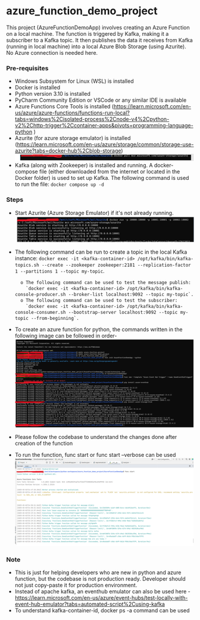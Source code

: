 # azure_function_demo_project

This project (AzureFunctionDemoApp) involves creating an Azure Function on a local machine. The function is triggered by Kafka, making it a subscriber to a Kafka topic. It then publishes the data it receives from Kafka (running in local machine) into a local Azure Blob Storage (using Azurite). No Azure connection is needed here.

### Pre-requisites

-	Windows Subsystem for Linux (WSL) is installed
-	Docker is installed
-	Python version 3.10 is installed
-	PyCharm Community Edition or VSCode or any similar IDE is available
-	Azure Functions Core Tools is installed (https://learn.microsoft.com/en-us/azure/azure-functions/functions-run-local?tabs=windows%2Cisolated-process%2Cnode-v4%2Cpython-v2%2Chttp-trigger%2Ccontainer-apps&pivots=programming-language-python )
-	Azurite (for azure storage emulator) is installed (https://learn.microsoft.com/en-us/azure/storage/common/storage-use-azurite?tabs=docker-hub%2Cblob-storage)
![img_4.png](img_4.png)
-	Kafka (along with Zookeeper) is installed and running. A docker-compose file (either downloaded from the internet or located in the Docker folder) is used to set up Kafka. The following command is used to run the file:
     `docker compose up -d`


### Steps

  - Start Azurite (Azure Storage Emulator) if it's not already running.
![img_5.png](img_5.png)
  -	The following command can be run to create a topic in the local Kafka instance:
      `docker exec -it <kafka-container-id> /opt/kafka/bin/kafka-topics.sh --create --zookeeper zookeeper:2181 --replication-factor 1 --partitions 1 --topic my-topic`.
       
          o	The following command can be used to test the message publish:
            `docker exec -it <kafka-container-id> /opt/kafka/bin/kafka-console-producer.sh --broker-list localhost:9092 --topic my-topic`.
          o	The following command can be used to test the subscriber:
            `docker exec -it <kafka-container-id> /opt/kafka/bin/kafka-console-consumer.sh --bootstrap-server localhost:9092 --topic my-topic --from-beginning`.
-	To create an azure function for python, the commands written in the following image can be followed in order-
![img_6.png](img_6.png)
-	Please follow the codebase to understand the changes done after creation of the function
-	To run the function, func start or func start –verbose can be used
![img_7.png](img_7.png)


### Note

-	This is just for helping developers who are new in python and azure function, but the codebase is not production ready. Developer should not just copy-paste it for production environment.
-	Instead of apache kafka, an eventhub emulator can also be used here -  https://learn.microsoft.com/en-us/azure/event-hubs/test-locally-with-event-hub-emulator?tabs=automated-script%2Cusing-kafka
-	To understand kafka-container-id, docker ps -a command can be used
